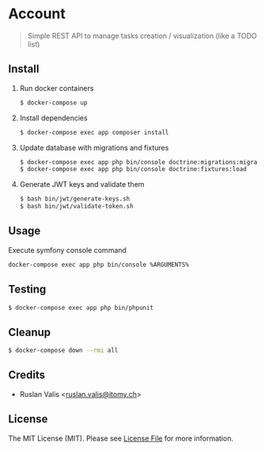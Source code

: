 # Account
> Simple REST API to manage tasks creation / visualization (like a TODO list)

## Install

1. Run docker containers
    ``` bash
   $ docker-compose up
   ``` 

2. Install dependencies
    ``` bash
    $ docker-compose exec app composer install
    ```
3. Update database with migrations and fixtures
    ``` bash
    $ docker-compose exec app php bin/console doctrine:migrations:migrate
    $ docker-compose exec app php bin/console doctrine:fixtures:load
    ```

5. Generate JWT keys and validate them
    ``` bash 
    $ bash bin/jwt/generate-keys.sh
    $ bash bin/jwt/validate-token.sh
    ```

## Usage

Execute symfony console command 
``` bash
docker-compose exec app php bin/console %ARGUMENTS%
```

## Testing

``` bash
$ docker-compose exec app php bin/phpunit
```

## Cleanup

``` bash
$ docker-compose down --rmi all
```

## Credits

- Ruslan Valis \<ruslan.valis@itomy.ch\>

## License

The MIT License (MIT). Please see [License File](LICENSE.md) for more
information.
